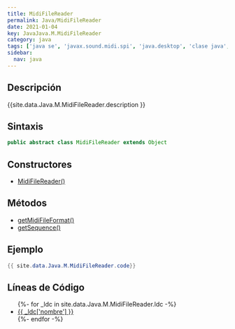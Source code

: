 ```yaml
---
title: MidiFileReader
permalink: Java/MidiFileReader
date: 2021-01-04
key: JavaJava.M.MidiFileReader
category: java
tags: ['java se', 'javax.sound.midi.spi', 'java.desktop', 'clase java', 'Java 1.3']
sidebar: 
  nav: java
---
```


## Descripción
{{site.data.Java.M.MidiFileReader.description }}

## Sintaxis
~~~java
public abstract class MidiFileReader extends Object
~~~

## Constructores
* [MidiFileReader()](/Java/MidiFileReader/MidiFileReader/)

## Métodos
* [getMidiFileFormat()](/Java/MidiFileReader/getMidiFileFormat)
* [getSequence()](/Java/MidiFileReader/getSequence)

## Ejemplo
~~~java
{{ site.data.Java.M.MidiFileReader.code}}
~~~

## Líneas de Código
<ul>
{%- for _ldc in site.data.Java.M.MidiFileReader.ldc -%}
   <li>
       <a href="{{_ldc['url'] }}">{{ _ldc['nombre'] }}</a>
   </li>
{%- endfor -%}
</ul>
